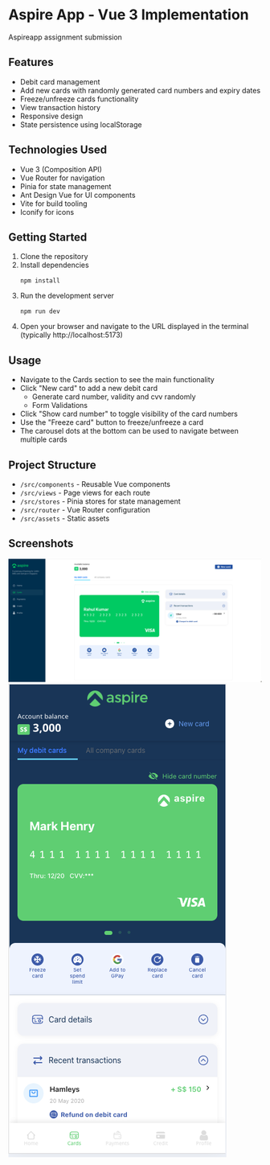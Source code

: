 # Aspire App - Vue 3 Implementation

Aspireapp assignment submission

## Features

- Debit card management
- Add new cards with randomly generated card numbers and expiry dates
- Freeze/unfreeze cards functionality
- View transaction history
- Responsive design
- State persistence using localStorage

## Technologies Used

- Vue 3 (Composition API)
- Vue Router for navigation
- Pinia for state management
- Ant Design Vue for UI components
- Vite for build tooling
- Iconify for icons

## Getting Started

1. Clone the repository
2. Install dependencies
   ```
   npm install
   ```
3. Run the development server
   ```
   npm run dev
   ```
4. Open your browser and navigate to the URL displayed in the terminal (typically http://localhost:5173)

## Usage

- Navigate to the Cards section to see the main functionality
- Click "New card" to add a new debit card
    - Generate card number, validity and cvv randomly
    - Form Validations
- Click "Show card number" to toggle visibility of the card numbers
- Use the "Freeze card" button to freeze/unfreeze a card
- The carousel dots at the bottom can be used to navigate between multiple cards

## Project Structure

- `/src/components` - Reusable Vue components
- `/src/views` - Page views for each route
- `/src/stores` - Pinia stores for state management
- `/src/router` - Vue Router configuration
- `/src/assets` - Static assets

## Screenshots
![Desktop View - Cards Page](./src/assets/screenshots/desktop.png)
![Mobile View - Cards Page](./src/assets/screenshots/mobile.png)

